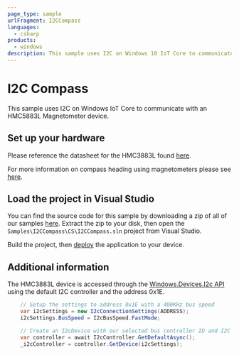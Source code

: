 ```yaml
---
page_type: sample
urlFragment: I2CCompass
languages:
  - csharp
products:
  - windows
description: This sample uses I2C on Windows 10 IoT Core to communicate with an HMC5883L Magnetometer device.
---
```


# I2C Compass

This sample uses I2C on Windows IoT Core to communicate with an HMC5883L Magnetometer device.

## Set up your hardware
Please reference the datasheet for the HMC3883L found [here](../HMC5883L_3-Axis_Digital_Compass_IC.pdf).

For more information on compass heading using magnetometers please see [here](../AN203_Compass_Heading_Using_Magnetometers.pdf).

## Load the project in Visual Studio
You can find the source code for this sample by downloading a zip of all of our samples [here](https://github.com/Microsoft/Windows-iotcore-samples/archive/master.zip). Extract the zip to your disk, then open the `Samples\I2CCompass\CS\I2CCompass.sln` project from Visual Studio.

Build the project, then [deploy](https://github.com/MicrosoftDocs/windows-iotcore-docs/blob/master/windows-iotcore/develop-your-app/AppDeployment.md) the application to your device.

## Additional information
The HMC3883L device is accessed through the [Windows.Devices.I2c API](https://docs.microsoft.com/en-us/uwp/api/windows.devices.i2c) using the default I2C controller and the address 0x1E.
```CS
    // Setup the settings to address 0x1E with a 400KHz bus speed
    var i2cSettings = new I2cConnectionSettings(ADDRESS);
    i2cSettings.BusSpeed = I2cBusSpeed.FastMode;

    // Create an I2cDevice with our selected bus controller ID and I2C settings
    var controller = await I2cController.GetDefaultAsync();
    _i2cController = controller.GetDevice(i2cSettings);
```
